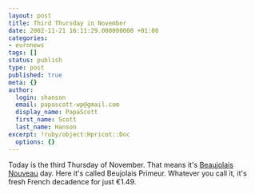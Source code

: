 ```yaml
---
layout: post
title: Third Thursday in November
date: 2002-11-21 16:11:29.000000000 +01:00
categories:
- euronews
tags: []
status: publish
type: post
published: true
meta: {}
author:
  login: shanson
  email: papascott-wp@gmail.com
  display_name: PapaScott
  first_name: Scott
  last_name: Hanson
excerpt: !ruby/object:Hpricot::Doc
  options: {}
---
```

<p>Today is the third Thursday of November. That means it's <a href="http://wine.about.com/library/weekly/aa112102.htm">Beaujolais Nouveau</a> day. Here it's called Beujolais Primeur. Whatever you call it, it's fresh French decadence for just &euro;1.49.</p>
